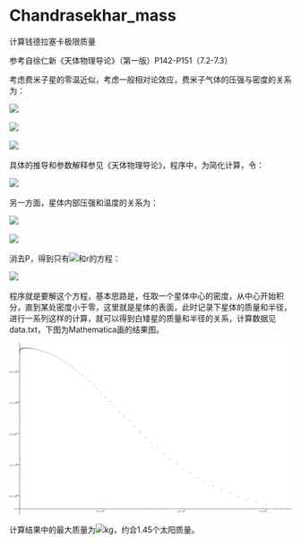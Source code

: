 # Chandrasekhar_mass
计算钱德拉塞卡极限质量

参考自徐仁新《天体物理导论》（第一版）P142-P151（7.2-7.3）

考虑费米子星的零温近似，考虑一般相对论效应，费米子气体的压强与密度的关系为：

![](http://latex.codecogs.com/gif.latex?P=\frac{mc^2}{\lambda_e^3}\phi(x))

![](http://latex.codecogs.com/gif.latex?\phi(x)=(8\pi^2)^{-1}(x(1+x^2)^{1/2}(2x^2/3-1)+ln[x+(1+x^2)^{1/2}]))

![](http://latex.codecogs.com/gif.latex?n=\frac{\rho}{m_a\mu_e}=\frac{x^3}{3\pi^2\lambda_e^3})

具体的推导和参数解释参见《天体物理导论》，程序中，为简化计算，令：

![](http://latex.codecogs.com/gif.latex?P=K\phi(K_x\rho^{1/3}))

另一方面，星体内部压强和温度的关系为：

![](http://latex.codecogs.com/gif.latex?\frac{dP}{dr}=\frac{dP}{d\rho}\frac{d\rho}{dr}=-g\rho(r))

![](http://latex.codecogs.com/gif.latex?g(r)=\frac{G}{r^2}\int_0^r{4{\pi}r'^2\rho(r')dr'})

消去P，得到只有![](http://latex.codecogs.com/gif.latex?\rho)和r的方程：

![](http://latex.codecogs.com/gif.latex?\frac{d\rho}{dr}=-\frac{9\pi^2g\rho^2\sqrt{1+x^2}}{Kx^5})

程序就是要解这个方程，基本思路是，任取一个星体中心的密度，从中心开始积分，直到某处密度小于零，这里就是星体的表面，此时记录下星体的质量和半径，进行一系列这样的计算，就可以得到白矮星的质量和半径的关系，计算数据见data.txt，下图为Mathematica画的结果图。

![result.jpg](https://github.com/0382/Chandrasekhar_mass/blob/master/result.jpg?raw=true)

计算结果中的最大质量为![](http://latex.codecogs.com/gif.latex?2.88511\times10^{30})kg，约合1.45个太阳质量。
